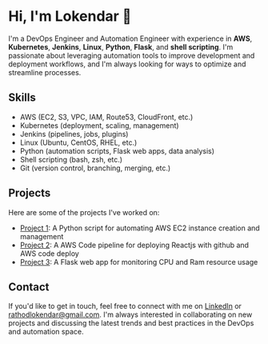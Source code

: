 # Hi, I'm Lokendar 👋

I'm a DevOps Engineer and Automation Engineer with experience in **AWS**, **Kubernetes**, **Jenkins**, **Linux**, **Python**, **Flask**, and **shell scripting**. I'm passionate about leveraging automation tools to improve development and deployment workflows, and I'm always looking for ways to optimize and streamline processes.

## Skills

- AWS (EC2, S3, VPC, IAM, Route53, CloudFront, etc.)
- Kubernetes (deployment, scaling, management)
- Jenkins (pipelines, jobs, plugins)
- Linux (Ubuntu, CentOS, RHEL, etc.)
- Python (automation scripts, Flask web apps, data analysis)
- Shell scripting (bash, zsh, etc.)
- Git (version control, branching, merging, etc.)

## Projects

Here are some of the projects I've worked on:

- [Project 1](https://github.com/rathodloki/ec2-auto-creation): A Python script for automating AWS EC2 instance creation and management
- [Project 2](https://github.com/rathodloki/ci-cd-pipeline): A AWS Code pipeline for deploying Reactjs with github and AWS code deploy
- [Project 3](https://github.com/rathodloki/Monitoring-app): A Flask web app for monitoring CPU and Ram resource usage

## Contact

If you'd like to get in touch, feel free to connect with me on [LinkedIn](https://www.linkedin.com/in/lokendar-singh/) or rathodlokendar@gmail.com. I'm always interested in collaborating on new projects and discussing the latest trends and best practices in the DevOps and automation space.
